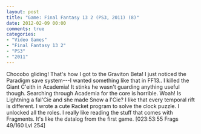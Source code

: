 ```yaml
---
layout: post
title: "Game: Final Fantasy 13 2 (PS3, 2011) (8)"
date: 2012-02-09 00:00
comments: true
categories:
- "Video Games"
- "Final Fantasy 13 2"
- "PS3"
- "2011"
---
```


Chocobo gliding! That's how I got to the Graviton Beta! I just
noticed the Paradigm save system---I wanted something like that in
FF13.. I killed the Giant C'eith in Academia! It stinks he wasn't
guarding anything useful though. Searching through Academia for
the core is horrible. Woah!  Is Lightning a fal'Cie and she made
Snow a l'Cie? I like that every temporal rift is different. I
wrote a cute Racket program to solve the clock puzzle. I unlocked
all the roles. I really like reading the stuff that comes with
Fragments. It's like the datalog from the first game. [023:53:55
Frags 49/160 Lvl 254]
